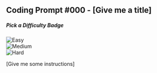 ## Coding Prompt #000 - [Give me a title]

##### Pick a Difficulty Badge
![Easy](https://img.shields.io/badge/Difficulty-Easy-66ff00.svg)
<br>
![Medium](https://img.shields.io/badge/Difficulty-Medium-ffff00.svg)
<br>
![Hard](https://img.shields.io/badge/Difficulty-Hard-ff0000.svg)


[Give me some instructions]
